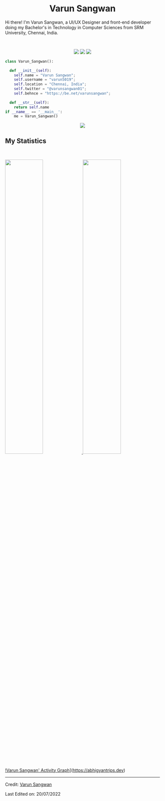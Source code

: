 <h1 align="center">
  <b>Varun Sangwan</b>
</h1>

Hi there! I'm Varun Sangwan, a UI/UX Designer and front-end developer doing my Bachelor's in Technology in Computer Sciences from SRM University, Chennai, India.

<br>

<p>
<div align="center">
  <img src="https://img.shields.io/badge/-HTML-c58545?style=for-the-badge&logo=html5&logoColor=c58545&labelColor=282828">
  <img src="https://img.shields.io/badge/-CSS-d1a01f?style=for-the-badge&logo=css3&logoColor=d1a01f&labelColor=282828">
  <img src="https://img.shields.io/badge/-Python-98b982?style=for-the-badge&logo=python&logoColor=98b982&labelColor=282828">
</div>
</p>

```python
class Varun_Sangwan():
    
  def __init__(self):
    self.name = "Varun Sangwan";
    self.username = "varun5019";
    self.location = "Chennai, India";
    self.twitter = "@varunsangwan01";
    self.behnce = "https://be.net/varunsangwan";
  
  def __str__(self):
    return self.name
if __name__ == '__main__':
    me = Varun_Sangwan()
```

<div align="center">
  <a href="https://open.spotify.com/user/6s6pbtefezpookh8gwnkko15v">
    <img src="https://readme-spotify-tingz.vercel.app/api/now-playing">
  </a>
</div>

<!--
<div align="center">
  <a href="https://open.spotify.com/user/cskjrk3she0mghfzbsa57na8h">
    <img src="https://spotify-readme-theta-virid.vercel.app/api?scan=true&theme=dark" width="240px">
  </a>
</div>
-->

## My Statistics

<br/>
<p align="left">
  <a href="https://be.net/varunsangwan">
  <img width="49.5%" src="https://github-readme-stats.vercel.app/api?username=varun5019&show_icons=true&theme=gruvbox&hide_border=true" />
    <img width="49.5%" src="https://github-readme-streak-stats.herokuapp.com/?user=varun5019&theme=gruvbox&hide_border=true" />
  </a>
</p>
<br>

[!Varun Sangwan' Activity Graph](https://activity-graph.herokuapp.com/graph?username=varun5019&custom_title=Varun%20Sangwan's%20Contribution%20Graph&theme=gruvbox&bg_color=282828&hide_border=true&line=d1a01f&point=c58545)](https://abhigyantrips.dev)

------

Credit: [Varun Sangwan](https://github.com/varun5019)

Last Edited on: 20/07/2022
